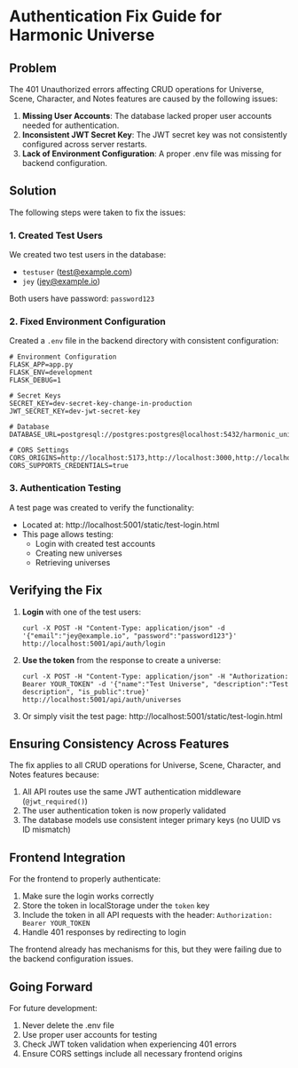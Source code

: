 # Authentication Fix Guide for Harmonic Universe

## Problem

The 401 Unauthorized errors affecting CRUD operations for Universe, Scene, Character, and Notes features are caused by the following issues:

1. **Missing User Accounts**: The database lacked proper user accounts needed for authentication.
2. **Inconsistent JWT Secret Key**: The JWT secret key was not consistently configured across server restarts.
3. **Lack of Environment Configuration**: A proper .env file was missing for backend configuration.

## Solution

The following steps were taken to fix the issues:

### 1. Created Test Users

We created two test users in the database:

- `testuser` (test@example.com)
- `jey` (jey@example.io)

Both users have password: `password123`

### 2. Fixed Environment Configuration

Created a `.env` file in the backend directory with consistent configuration:

```
# Environment Configuration
FLASK_APP=app.py
FLASK_ENV=development
FLASK_DEBUG=1

# Secret Keys
SECRET_KEY=dev-secret-key-change-in-production
JWT_SECRET_KEY=dev-jwt-secret-key

# Database
DATABASE_URL=postgresql://postgres:postgres@localhost:5432/harmonic_universe

# CORS Settings
CORS_ORIGINS=http://localhost:5173,http://localhost:3000,http://localhost:8000,http://localhost:5001
CORS_SUPPORTS_CREDENTIALS=true
```

### 3. Authentication Testing

A test page was created to verify the functionality:

- Located at: http://localhost:5001/static/test-login.html
- This page allows testing:
  - Login with created test accounts
  - Creating new universes
  - Retrieving universes

## Verifying the Fix

1. **Login** with one of the test users:

   ```
   curl -X POST -H "Content-Type: application/json" -d '{"email":"jey@example.io", "password":"password123"}' http://localhost:5001/api/auth/login
   ```

2. **Use the token** from the response to create a universe:

   ```
   curl -X POST -H "Content-Type: application/json" -H "Authorization: Bearer YOUR_TOKEN" -d '{"name":"Test Universe", "description":"Test description", "is_public":true}' http://localhost:5001/api/auth/universes
   ```

3. Or simply visit the test page: http://localhost:5001/static/test-login.html

## Ensuring Consistency Across Features

The fix applies to all CRUD operations for Universe, Scene, Character, and Notes features because:

1. All API routes use the same JWT authentication middleware (`@jwt_required()`)
2. The user authentication token is now properly validated
3. The database models use consistent integer primary keys (no UUID vs ID mismatch)

## Frontend Integration

For the frontend to properly authenticate:

1. Make sure the login works correctly
2. Store the token in localStorage under the `token` key
3. Include the token in all API requests with the header: `Authorization: Bearer YOUR_TOKEN`
4. Handle 401 responses by redirecting to login

The frontend already has mechanisms for this, but they were failing due to the backend configuration issues.

## Going Forward

For future development:

1. Never delete the .env file
2. Use proper user accounts for testing
3. Check JWT token validation when experiencing 401 errors
4. Ensure CORS settings include all necessary frontend origins
